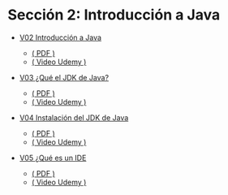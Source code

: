 # Sección 2: Introducción a Java

* [V02 Introducción a Java ]()
    - [ \( PDF \) ](V02_Introduccion_a_Java/Docs/01-01-00-IntroduccionJava-UJ.pdf)
    - [ \( Video Udemy \) ](https://www.udemy.com/course/universidad-java-especialista-en-java-desde-cero-a-master/learn/lecture/44759355#overview)

* [V03 ¿Qué el JDK de Java?]()
    - [ \( PDF \) ](V03_Que_es_el_JDK_de_Java/Docs/01-02-00-JDKJava-UJ.pdf)
    - [ \( Video Udemy \) ](https://www.udemy.com/course/universidad-java-especialista-en-java-desde-cero-a-master/learn/lecture/44759387#overview)

* [V04 Instalación del JDK de Java]()
    - [ \( PDF \) ](V04_Instalacion_del_JDK_de_Java/Docs/01-03-00-InstalacionJDK-UJ.pdf)
    - [ \( Video Udemy \) ](https://www.udemy.com/course/universidad-java-especialista-en-java-desde-cero-a-master/learn/lecture/44759439#overview)

* [V05 ¿Qué es un IDE]()
    - [ \( PDF \) ](V05_Que_es_un_IDE/Docs/01-04-00-IDE-Java-UJ.pdf)
    - [ \( Video Udemy \) ](https://www.udemy.com/course/universidad-java-especialista-en-java-desde-cero-a-master/learn/lecture/44759473#overview)